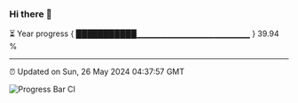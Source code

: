 ### Hi there 👋

⏳ Year progress { ███████████▁▁▁▁▁▁▁▁▁▁▁▁▁▁▁▁▁▁▁ } 39.94 %

---

⏰ Updated on Sun, 26 May 2024 04:37:57 GMT

![Progress Bar CI](https://github.com/IshwaranRudhara/GIT-ACTION/workflows/Progress%20Bar%20CI/badge.svg)
